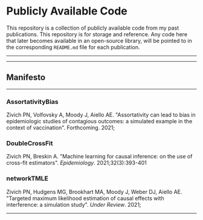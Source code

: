# Publicly Available Code

This repository is a collection of publicly available code from my past publications. This repository is for 
storage and reference. Any code here that later becomes available in an open-source library, will be pointed to in
the corresponding `README.md` file for each publication.

-------------------------------------
-------------------------------------

## Manifesto

-------------------------------------

### AssortativityBias
Zivich PN, Volfovsky A, Moody J, Aiello AE. "Assortativity can lead to bias in epidemiologic studies of contagious 
outcomes: a simulated example in the context of vaccination". Forthcoming. 2021;

### DoubleCrossFit
Zivich PN, Breskin A. "Machine learning for causal inference: on the use of cross-fit estimators". *Epidemiology*. 
2021;32(3):393-401

### networkTMLE
Zivich PN, Hudgens MG, Brookhart MA, Moody J, Weber DJ, Aiello AE. "Targeted maximum likelihood estimation of causal
effects with interference: a simulation study". *Under Review*. 2021;

-------------------------------------
